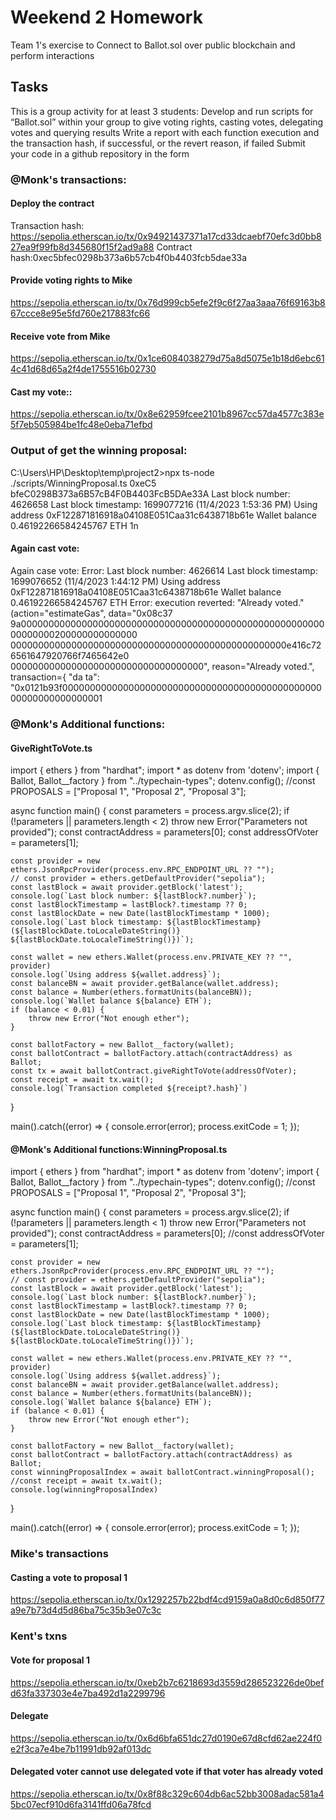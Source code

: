 # Weekend 2 Homework 
Team 1's exercise to Connect to Ballot.sol over public blockchain and perform interactions

## Tasks 
This is a group activity for at least 3 students:
Develop and run scripts for “Ballot.sol” within your group to give voting rights, casting votes, delegating votes and querying results
Write a report with each function execution and the transaction hash, if successful, or the revert reason, if failed
Submit your code in a github repository in the form

### @Monk's transactions:
#### Deploy the contract
Transaction hash: https://sepolia.etherscan.io/tx/0x94921437371a17cd33dcaebf70efc3d0bb827ea9f99fb8d345680f15f2ad9a88
Contract hash:0xec5bfec0298b373a6b57cb4f0b4403fcb5dae33a

#### Provide voting rights to Mike
https://sepolia.etherscan.io/tx/0x76d999cb5efe2f9c6f27aa3aaa76f69163b867ccce8e95e5fd760e217883fc66

#### Receive vote from Mike
https://sepolia.etherscan.io/tx/0x1ce6084038279d75a8d5075e1b18d6ebc614c41d68d65a2f4de1755516b02730

#### Cast my vote::
https://sepolia.etherscan.io/tx/0x8e62959fcee2101b8967cc57da4577c383e5f7eb505984be1fc48e0eba71efbd

### Output of get the winning proposal:
C:\Users\HP\Desktop\temp\project2>npx ts-node ./scripts/WinningProposal.ts 0xeC5
bfeC0298B373a6B57cB4F0B4403FcB5DAe33A
Last block number: 4626658
Last block timestamp: 1699077216 (11/4/2023 1:53:36 PM)
Using address 0xF122871816918a04108E051Caa31c6438718b61e
Wallet balance 0.46192266584245767 ETH
1n


#### Again cast vote:
Again case vote:
Error:
Last block number: 4626614
Last block timestamp: 1699076652 (11/4/2023 1:44:12 PM)
Using address 0xF122871816918a04108E051Caa31c6438718b61e
Wallet balance 0.46192266584245767 ETH
Error: execution reverted: "Already voted." (action="estimateGas", data="0x08c37
9a000000000000000000000000000000000000000000000000000000000000000200000000000000
00000000000000000000000000000000000000000000000000e416c726561647920766f7465642e0
00000000000000000000000000000000000", reason="Already voted.", transaction={ "da
ta": "0x0121b93f0000000000000000000000000000000000000000000000000000000000000001


### @Monk's Additional functions:
#### GiveRightToVote.ts
import { ethers } from "hardhat";
import * as dotenv from 'dotenv';
import { Ballot, Ballot__factory } from "../typechain-types";
dotenv.config();
//const PROPOSALS = ["Proposal 1", "Proposal 2", "Proposal 3"];

async function main() {
    const parameters = process.argv.slice(2);
    if (!parameters || parameters.length < 2)
        throw new Error("Parameters not provided");
    const contractAddress = parameters[0];
    const addressOfVoter = parameters[1];

    const provider = new ethers.JsonRpcProvider(process.env.RPC_ENDPOINT_URL ?? "");
    // const provider = ethers.getDefaultProvider("sepolia");
    const lastBlock = await provider.getBlock('latest');
    console.log(`Last block number: ${lastBlock?.number}`);
    const lastBlockTimestamp = lastBlock?.timestamp ?? 0;
    const lastBlockDate = new Date(lastBlockTimestamp * 1000);
    console.log(`Last block timestamp: ${lastBlockTimestamp} (${lastBlockDate.toLocaleDateString()} ${lastBlockDate.toLocaleTimeString()})`);

    const wallet = new ethers.Wallet(process.env.PRIVATE_KEY ?? "", provider)
    console.log(`Using address ${wallet.address}`);
    const balanceBN = await provider.getBalance(wallet.address);
    const balance = Number(ethers.formatUnits(balanceBN));
    console.log(`Wallet balance ${balance} ETH`);
    if (balance < 0.01) {
        throw new Error("Not enough ether");
    }

    const ballotFactory = new Ballot__factory(wallet);
    const ballotContract = ballotFactory.attach(contractAddress) as Ballot;
    const tx = await ballotContract.giveRightToVote(addressOfVoter);
    const receipt = await tx.wait();
    console.log(`Transaction completed ${receipt?.hash}`)
}

main().catch((error) => {
    console.error(error);
    process.exitCode = 1;
});

#### @Monk's Additional functions:WinningProposal.ts
import { ethers } from "hardhat";
import * as dotenv from 'dotenv';
import { Ballot, Ballot__factory } from "../typechain-types";
dotenv.config();
//const PROPOSALS = ["Proposal 1", "Proposal 2", "Proposal 3"];

async function main() {
    const parameters = process.argv.slice(2);
    if (!parameters || parameters.length < 1)
        throw new Error("Parameters not provided");
    const contractAddress = parameters[0];
    //const addressOfVoter = parameters[1];

    const provider = new ethers.JsonRpcProvider(process.env.RPC_ENDPOINT_URL ?? "");
    // const provider = ethers.getDefaultProvider("sepolia");
    const lastBlock = await provider.getBlock('latest');
    console.log(`Last block number: ${lastBlock?.number}`);
    const lastBlockTimestamp = lastBlock?.timestamp ?? 0;
    const lastBlockDate = new Date(lastBlockTimestamp * 1000);
    console.log(`Last block timestamp: ${lastBlockTimestamp} (${lastBlockDate.toLocaleDateString()} ${lastBlockDate.toLocaleTimeString()})`);

    const wallet = new ethers.Wallet(process.env.PRIVATE_KEY ?? "", provider)
    console.log(`Using address ${wallet.address}`);
    const balanceBN = await provider.getBalance(wallet.address);
    const balance = Number(ethers.formatUnits(balanceBN));
    console.log(`Wallet balance ${balance} ETH`);
    if (balance < 0.01) {
        throw new Error("Not enough ether");
    }

    const ballotFactory = new Ballot__factory(wallet);
    const ballotContract = ballotFactory.attach(contractAddress) as Ballot;
    const winningProposalIndex = await ballotContract.winningProposal();
    //const receipt = await tx.wait();
    console.log(winningProposalIndex)
}

main().catch((error) => {
    console.error(error);
    process.exitCode = 1;
});

### Mike's transactions
#### Casting a vote to proposal 1
https://sepolia.etherscan.io/tx/0x1292257b22bdf4cd9159a0a8d0c6d850f77a9e7b73d4d5d86ba75c35b3e07c3c

### Kent's txns
#### Vote for proposal 1
https://sepolia.etherscan.io/tx/0xeb2b7c6218693d3559d286523226de0befd63fa337303e4e7ba492d1a2299796

#### Delegate
https://sepolia.etherscan.io/tx/0x6d6bfa651dc27d0190e67d8cfd62ae224f0e2f3ca7e4be7b11991db92af013dc

#### Delegated voter cannot use delegated vote if that voter has already voted
https://sepolia.etherscan.io/tx/0x8f88c329c604db6ac52bb3008adac581a45bc07ecf910d6fa3141ffd06a78fcd
